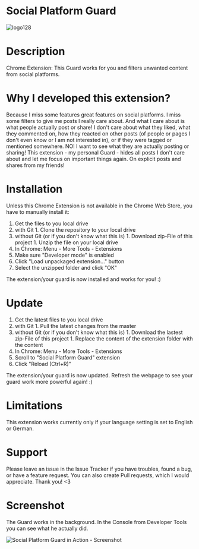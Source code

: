# Social Platform Guard

![logo128](https://cloud.githubusercontent.com/assets/1218033/19050925/0b2c89bc-89b1-11e6-9c42-fff49adff392.png)

# Description

Chrome Extension: This Guard works for you and filters unwanted content from social platforms.

# Why I developed this extension?

Because I miss some features great features on social platforms. I miss some filters to give me posts I really care about. And what I care about is what people actually post or share! I don't care about what they liked, what they commented on, how they reacted on other posts (of people or pages I don't even know or I am not interested in), or if they were tagged or mentioned somewhere. NO! I want to see what they are actually posting or sharing! This extension - my personal Guard - hides all posts I don't care about and let me focus on important things again. On explicit posts and shares from my friends!

# Installation

Unless this Chrome Extension is not available in the Chrome Web Store, you have to manually install it:

1. Get the files to you local drive
  1. with Git
    1. Clone the repository to your local drive
  1. without Git (or if you don't know what this is)
    1. Download zip-File of this project
    1. Unzip the file on your local drive
1. In Chrome: Menu - More Tools - Extensions
1. Make sure "Developer mode" is enabled
1. Click "Load unpackaged extension..." button
1. Select the unzipped folder and click "OK"

The extension/your guard is now installed and works for you! :)

# Update

1. Get the latest files to you local drive
  1. with Git
    1. Pull the latest changes from the master
  1. without Git (or if you don't know what this is)
    1. Download the lastest zip-File of this project
    1. Replace the content of the extension folder with the content
1. In Chrome: Menu - More Tools - Extensions
1. Scroll to "Social Platform Guard" extension
1. Click "Reload (Ctrl+R)"

The extension/your guard is now updated. Refresh the webpage to see your guard work more powerful again! :)

# Limitations

This extension works currently only if your language setting is set to English or German.

# Support

Please leave an issue in the Issue Tracker if you have troubles, found a bug, or have a feature request. You can also create Pull requests, which I would appreciate. Thank you! <3

# Screenshot

The Guard works in the background. In the Console from Developer Tools you can see what he actually did.

![Social Platform Guard in Action - Screenshot](https://cloud.githubusercontent.com/assets/1218033/19016586/a5805ece-881e-11e6-96b3-dd7bde98ff97.png)
